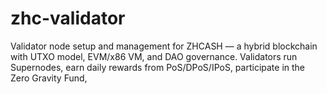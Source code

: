 # zhc-validator
Validator node setup and management for ZHCASH — a hybrid blockchain with UTXO model, EVM/x86 VM, and DAO governance. Validators run Supernodes, earn daily rewards from PoS/DPoS/IPoS, participate in the Zero Gravity Fund,
